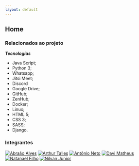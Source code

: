 ```yaml
---
layout: default
---
```


<link rel="stylesheet" href="assets/css/otherStyle.css">

## Home

### Relacionados ao projeto

***Tecnologias***
  - Java Script; 
  - Python 3; 
  - Whatsapp;
  - Jitsi Meet;
  - Discord 
  - Google Drive; 
  - GitHub; 
  - ZenHub; 
  - Docker; 
  - Linux; 
  - HTML 5; 
  - CSS 3; 
  - SASS; 
  - Django.


### Integrantes

[<img src="https://avatars.githubusercontent.com/u/56660914?s=460&v=4" alt="Abraão Alves">](https://github.com/Abraao1231)
    [<img src="https://avatars.githubusercontent.com/u/78550466?s=460&v=4" alt= "Arthur Talles">](https://github.com/art1505)
    [<img src="https://avatars.githubusercontent.com/u/54555684?s=460&u=168b34321239372c84884cbeeda0f19683eeda01&v=4" alt= "Antônio Neto">](https://github.com/antoniotoineto)
    [<img src="https://avatars.githubusercontent.com/u/54643148?s=460&v=4" alt="Davi Matheus">](https://github.com/DaviMatheus)
    [<img src="https://avatars.githubusercontent.com/u/56640659?s=460&v=4" alt="Natanael Filho">](https://github.com/fernandes-natanael)
    [<img src="https://avatars.githubusercontent.com/u/54211866?s=460&u=5f1c2bdfb239084375881707ac3b8cf45ed28e9a&v=4" alt="Nilvan Junior">](https://github.com/juninhigh)
